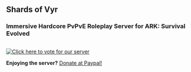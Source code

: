 ## Shards of Vyr  
### Immersive Hardcore PvPvE Roleplay Server for ARK: Survival Evolved   
  
<a href="https://arkservers.net/server/51.79.134.153:29515" target="_blank"><img src="https://arkservers.net/banner/51.79.134.153:29515/banner.png" alt=""></a>  

  
<a href="https://arkservers.net/vote/51.79.134.153:29515" target="_blank"><img src="https://arkservers.net/img/vote.png" alt="Click here to vote for our server"></a>  
    
  **Enjoying the server?** [Donate at Paypal!](https://paypal.me/jdpeter88 "Donate at Paypal!")
